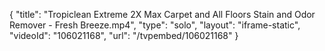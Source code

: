 {
    "title": "Tropiclean Extreme 2X Max Carpet and All Floors Stain and Odor Remover - Fresh Breeze.mp4",
    "type": "solo",
    "layout": "iframe-static",
    "videoId": "106021168",
    "url": "\/tvpembed\/106021168"
}